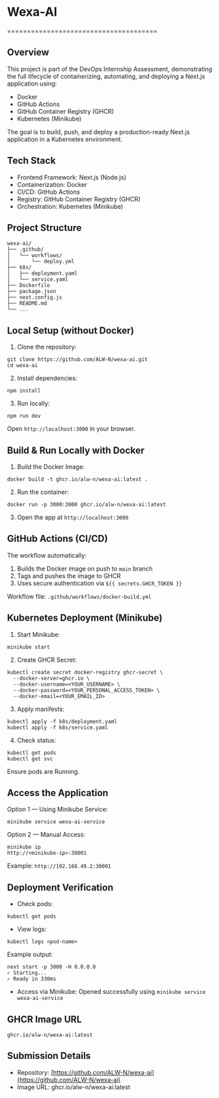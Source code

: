 # Wexa-AI

======================================

## Overview

This project is part of the DevOps Internship Assessment, demonstrating the full lifecycle of containerizing, automating, and deploying a Next.js application using:

* Docker
* GitHub Actions
* GitHub Container Registry (GHCR)
* Kubernetes (Minikube)

The goal is to build, push, and deploy a production-ready Next.js application in a Kubernetes environment.

## Tech Stack

* Frontend Framework: Next.js (Node.js)
* Containerization: Docker
* CI/CD: GitHub Actions
* Registry: GitHub Container Registry (GHCR)
* Orchestration: Kubernetes (Minikube)

## Project Structure

```
wexa-ai/
├── .github/
│   └── workflows/
│       └── deploy.yml
├── k8s/
│   ├── deployment.yaml
│   └── service.yaml
├── Dockerfile
├── package.json
├── next.config.js
├── README.md
└── ...
```

## Local Setup (without Docker)

1. Clone the repository:

```
git clone https://github.com/ALW-N/wexa-ai.git
cd wexa-ai
```

2. Install dependencies:

```
npm install
```

3. Run locally:

```
npm run dev
```

Open `http://localhost:3000` in your browser.

## Build & Run Locally with Docker

1. Build the Docker Image:

```
docker build -t ghcr.io/alw-n/wexa-ai:latest .
```

2. Run the container:

```
docker run -p 3000:3000 ghcr.io/alw-n/wexa-ai:latest
```

3. Open the app at `http://localhost:3000`

## GitHub Actions (CI/CD)

The workflow automatically:

1. Builds the Docker image on push to `main` branch
2. Tags and pushes the image to GHCR
3. Uses secure authentication via `${{ secrets.GHCR_TOKEN }}`

Workflow file: `.github/workflows/docker-build.yml`

## Kubernetes Deployment (Minikube)

1. Start Minikube:

```
minikube start
```

2. Create GHCR Secret:

```
kubectl create secret docker-registry ghcr-secret \
  --docker-server=ghcr.io \
  --docker-username=<YOUR_USERNAME> \
  --docker-password=<YOUR_PERSONAL_ACCESS_TOKEN> \
  --docker-email=<YOUR_EMAIL_ID>
```

3. Apply manifests:

```
kubectl apply -f k8s/deployment.yaml
kubectl apply -f k8s/service.yaml
```

4. Check status:

```
kubectl get pods
kubectl get svc
```

Ensure pods are Running.

## Access the Application

Option 1 — Using Minikube Service:

```
minikube service wexa-ai-service
```

Option 2 — Manual Access:

```
minikube ip
http://<minikube-ip>:30001
```

Example: `http://192.168.49.2:30001`

## Deployment Verification

* Check pods:

```
kubectl get pods
```

* View logs:

```
kubectl logs <pod-name>
```

Example output:

```
next start -p 3000 -H 0.0.0.0
✓ Starting...
✓ Ready in 330ms
```

* Access via Minikube: Opened successfully using `minikube service wexa-ai-service`

## GHCR Image URL

```
ghcr.io/alw-n/wexa-ai:latest
```

## Submission Details

* Repository: [https://github.com/ALW-N/wexa-ai](https://github.com/ALW-N/wexa-ai)
* Image URL: ghcr.io/alw-n/wexa-ai:latest
